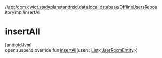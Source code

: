 //[app](../../../index.md)/[com.qwict.studyplanetandroid.data.local.database](../index.md)/[OfflineUsersRepositoryImpl](index.md)/[insertAll](insert-all.md)

# insertAll

[androidJvm]\
open suspend override fun [insertAll](insert-all.md)(users: [List](https://kotlinlang.org/api/latest/jvm/stdlib/kotlin.collections/-list/index.html)&lt;[UserRoomEntity](../../com.qwict.studyplanetandroid.data.local.schema/-user-room-entity/index.md)&gt;)
